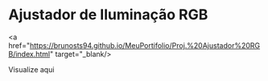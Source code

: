 <h1>Ajustador de Iluminação RGB</h1>

<a href="https://brunosts94.github.io/MeuPortifolio/Proj.%20Ajustador%20RGB/index.html" target="_blank/>
    <p>Visualize aqui</p>
</a>